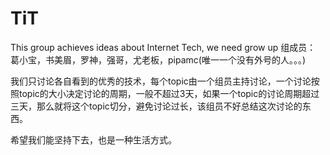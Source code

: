 # TiT
This group achieves ideas about Internet Tech, we need grow up
组成员：
葛小宝，书美眉，罗神，强哥，尤老板，pipamc(唯一一个没有外号的人。。。)

我们只讨论各自看到的优秀的技术，每个topic由一个组员主持讨论，一个讨论按照topic的大小决定讨论的周期，一般不超过3天，如果一个topic的讨论周期超过三天，那么就将这个topic切分，避免讨论过长，该组员不好总结这次讨论的东西。

希望我们能坚持下去，也是一种生活方式。
